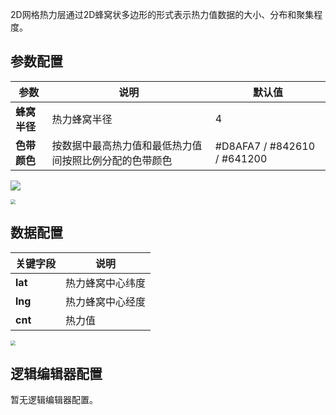 2D网格热力层通过2D蜂窝状多边形的形式表示热力值数据的大小、分布和聚集程度。

## 参数配置
| 参数 | 说明 | 默认值 |
| --- | --- | --- |
| **蜂窝半径** | 热力蜂窝半径 |4 |
| **色带颜色** | 按数据中最高热力值和最低热力值间按照比例分配的色带颜色 |#D8AFA7 / #842610 / #641200 |

![](https://qcloudimg.tencent-cloud.cn/raw/156d4d78d3504792c6de68f79f23893b.png)

<img src="https://qcloudimg.tencent-cloud.cn/raw/b8a9c692641ca20db7e8d5829a514ad9.png"  style="zoom:50%;">

## 数据配置
| 关键字段 | 说明 |
| --- | --- |
| **lat** | 热力蜂窝中心纬度 |
| **lng** | 热力蜂窝中心经度 |
| **cnt** | 热力值 |

<img src="https://qcloudimg.tencent-cloud.cn/raw/1aa889d68b0bbc667af9dd8a16474993.png"  style="zoom:50%;">

## 逻辑编辑器配置
暂无逻辑编辑器配置。
